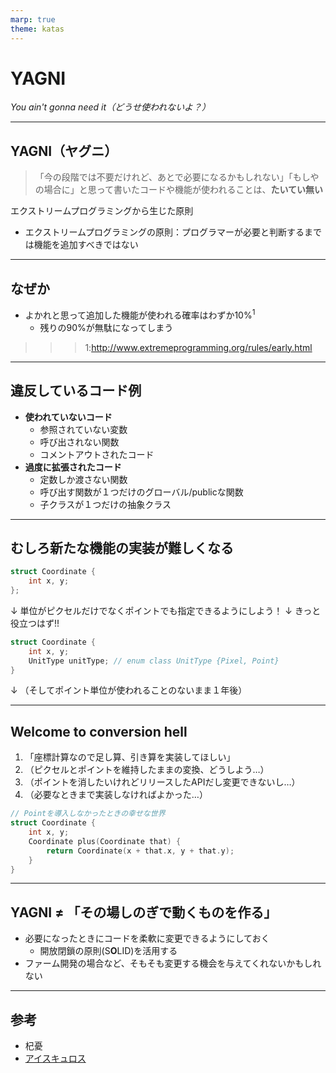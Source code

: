 ```yaml
---
marp: true
theme: katas
---
```

<!-- 
size: 16:9
paginate: true
-->
<!-- header: 勉強会# ― エンジニアとしての解像度を高めるための勉強会-->

# YAGNI
_You ain't gonna need it（どうせ使われないよ？）_

---

## YAGNI（ヤグニ）

> 「今の段階では不要だけれど、あとで必要になるかもしれない」「もしやの場合に」と思って書いたコードや機能が使われることは、**たいてい無い**

エクストリームプログラミングから生じた原則
* エクストリームプログラミングの原則：プログラマーが必要と判断するまでは機能を追加すべきではない
---

## なぜか

* よかれと思って追加した機能が使われる確率はわずか10%$^1$
    * 残りの90%が無駄になってしまう

>>> 1:http://www.extremeprogramming.org/rules/early.html
<!--  よかれと思って実装した機能が実際に使われるのは10%程度。費やした時間の90%は無駄に終わる -->

---

## 違反しているコード例

- <b>使われていないコード</b>
    - 参照されていない変数
    - 呼び出されない関数
    - コメントアウトされたコード
- <b>過度に拡張されたコード</b>
    - 定数しか渡さない関数
    - 呼び出す関数が１つだけのグローバル/publicな関数
    - 子クラスが１つだけの抽象クラス

---

## むしろ新たな機能の実装が難しくなる

```cpp
struct Coordinate {
    int x, y;
};
```
↓ 単位がピクセルだけでなくポイントでも指定できるようにしよう！
↓ きっと役立つはず!!
```cpp
struct Coordinate {
    int x, y;
    UnitType unitType; // enum class UnitType {Pixel, Point}
}
```
↓ （そしてポイント単位が使われることのないまま１年後）

---

## Welcome to conversion hell

1. 「座標計算なので足し算、引き算を実装してほしい」
2. （ピクセルとポイントを維持したままの変換、どうしよう…）
3. （ポイントを消したいけれどリリースしたAPIだし変更できないし…）
4. （必要なときまで実装しなければよかった…）

```cpp
// Pointを導入しなかったときの幸せな世界
struct Coordinate {
    int x, y;
    Coordinate plus(Coordinate that) {
        return Coordinate(x + that.x, y + that.y);
    }
}
```

---

## YAGNI ≠ 「その場しのぎで動くものを作る」

* 必要になったときにコードを柔軟に変更できるようにしておく
    * 開放閉鎖の原則(S**O**LID)を活用する
* ファーム開発の場合など、そもそも変更する機会を与えてくれないかもしれない

<!-- 人工衛星やロケットのプログラムなんかもそう -->
<!-- あくまで「現在使っていない機能の実装」を対象にしていることに注意。
機能が必要かどうかの議論・検証そのものや、必要な機能の設計・実装方法については触れていません。YAGNIを大義名分として必要なプロセスまで省略することのないよう、その点は気をつけてください(読みやすいコードのガイドラインより) -->
---

## 参考

* 杞憂
* [アイスキュロス](https://ja.wikipedia.org/wiki/アイスキュロス)

<!-- 中国の古典「列子（れっし）」に由来する。杞の国に天が落ち、地が崩れると心配して食事も睡眠も取れなくなった人がいた。見かねた人が説得し、安心させたという説話が語源だ。「杞人憂天（きじんゆうてん）」という成語もある杞人は太陽や月、星が落ちてくることも心配していた (毎日新聞より)-->

<!-- 紀元前455年:に古代アテナのアイスキュロス（悲劇をテーマにした劇を多く残した詩人）も、神託として「落下物によって死ぬ」という言葉を受けて、その予言が実現することを恐れて屋外で過ごしていたとされる。
しかし、彼の禿げた頭をリクガメの甲羅を砕くのに適した岩と勘違いしたワシによって、リクガメを頭部に落とされて死んだ。 -->